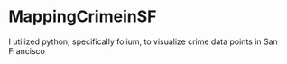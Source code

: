 # MappingCrimeinSF
I utilized python, specifically folium, to visualize crime data points in San Francisco
